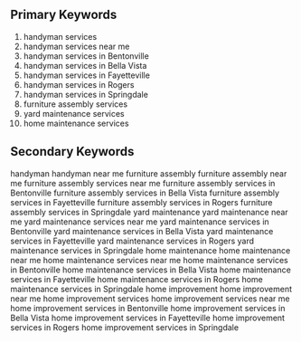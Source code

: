 ## Primary Keywords
1. handyman services
2. handyman services near me
3. handyman services in Bentonville
4. handyman services in Bella Vista
5. handyman services in Fayetteville
6. handyman services in Rogers
7. handyman services in Springdale
8. furniture assembly services
9. yard maintenance services
10. home maintenance services

## Secondary Keywords
handyman
handyman near me
furniture assembly
furniture assembly near me
furniture assembly services near me
furniture assembly services in Bentonville
furniture assembly services in Bella Vista
furniture assembly services in Fayetteville
furniture assembly services in Rogers
furniture assembly services in Springdale
yard maintenance
yard maintenance near me
yard maintenance services near me
yard maintenance services in Bentonville
yard maintenance services in Bella Vista
yard maintenance services in Fayetteville
yard maintenance services in Rogers
yard maintenance services in Springdale
home maintenance
home maintenance near me
home maintenance services near me
home maintenance services in Bentonville
home maintenance services in Bella Vista
home maintenance services in Fayetteville
home maintenance services in Rogers
home maintenance services in Springdale
home improvement
home improvement near me
home improvement services
home improvement services near me
home improvement services in Bentonville
home improvement services in Bella Vista
home improvement services in Fayetteville
home improvement services in Rogers
home improvement services in Springdale